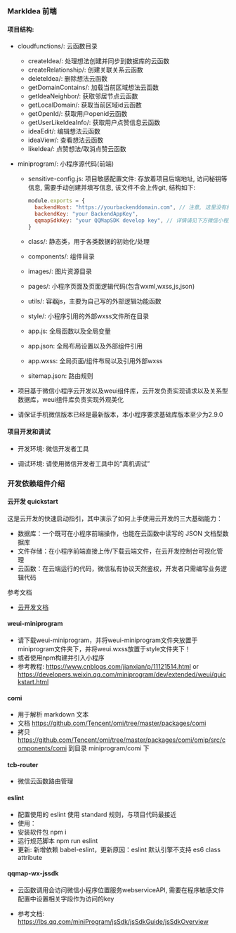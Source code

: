 ### MarkIdea 前端

#### 项目结构:

- cloudfunctions/: 云函数目录
  - createIdea/: 处理想法创建并同步到数据库的云函数
  - createRelationship/: 创建关联关系云函数
  - deleteIdea/: 删除想法云函数
  - getDomainContains/: 加载当前区域想法云函数
  - getIdeaNeighbor/: 获取邻居节点云函数
  - getLocalDomain/: 获取当前区域id云函数
  - getOpenId/: 获取用户openid云函数
  - getUserLikeIdeaInfo/: 获取用户点赞信息云函数
  - ideaEdit/: 编辑想法云函数
  - ideaView/: 查看想法云函数
  - likeIdea/: 点赞想法/取消点赞云函数

- miniprogram/: 小程序源代码(前端)

  - sensitive-config.js: 项目敏感配置文件: 存放着项目后端地址, 访问秘钥等信息, 需要手动创建并填写信息, 该文件不会上传git, 结构如下:

    ```js
    module.exports = {
      backendHost: "https://yourbackenddomain.com", // 注意, 这里没有斜杠, 需要在URL加上斜杠
      backendKey: "your BackendAppKey",
      qqmapSdkKey: "your QQMapSDK develop key", // 详情请见下方微信小程序位置服务
    }
    ```

  - class/: 静态类，用于各类数据的初始化/处理

  - components/: 组件目录

  - images/: 图片资源目录

  - pages/: 小程序页面及页面逻辑代码(包含wxml,wxss,js,json)

  - utils/: 容器js，主要为自己写的外部逻辑功能函数

  - style/: 小程序引用的外部wxss文件所在目录

  - app.js: 全局函数以及全局变量

  - app.json: 全局布局设置以及外部组件引用

  - app.wxss: 全局页面/组件布局以及引用外部wxss

  - sitemap.json: 路由规则

- 项目基于微信小程序云开发以及weui组件库，云开发负责实现请求以及关系型数据库，weui组件库负责实现外观美化

- 请保证手机微信版本已经是最新版本，本小程序要求基础库版本至少为2.9.0

#### 项目开发和调试

- 开发环境: 微信开发者工具

- 调试环境: 请使用微信开发者工具中的“真机调试”

### 开发依赖组件介绍

#### 云开发 quickstart

这是云开发的快速启动指引，其中演示了如何上手使用云开发的三大基础能力：

- 数据库：一个既可在小程序前端操作，也能在云函数中读写的 JSON 文档型数据库
- 文件存储：在小程序前端直接上传/下载云端文件，在云开发控制台可视化管理
- 云函数：在云端运行的代码，微信私有协议天然鉴权，开发者只需编写业务逻辑代码

参考文档

- [云开发文档](https://developers.weixin.qq.com/miniprogram/dev/wxcloud/basis/getting-started.html)

#### weui-miniprogram
- 请下载weui-miniprogram，并将weui-miniprogram文件夹放置于miniprogram文件夹下，并将weui.wxss放置于style文件夹下！
- 或者使用npm构建并引入小程序
- 参考教程: https://www.cnblogs.com/jianxian/p/11121514.html or https://developers.weixin.qq.com/miniprogram/dev/extended/weui/quickstart.html

#### comi
- 用于解析 markdown 文本
- 文档 https://github.com/Tencent/omi/tree/master/packages/comi
- 拷贝 https://github.com/Tencent/omi/tree/master/packages/comi/omip/src/components/comi 到目录 miniprogram/comi 下

#### tcb-router
- 微信云函数路由管理

#### eslint
- 配置使用的 eslint 使用 standard 规则，与项目代码最接近
- 使用：
- 安装软件包 npm i
- 运行规范脚本 npm run eslint
- 更新: 新增依赖 babel-eslint，更新原因：eslint 默认引擎不支持 es6 class attribute

#### qqmap-wx-jssdk

- 云函数调用会访问微信小程序位置服务webserviceAPI, 需要在程序敏感文件配置中设置相关字段作为访问的key

- 参考文档: https://lbs.qq.com/miniProgram/jsSdk/jsSdkGuide/jsSdkOverview

